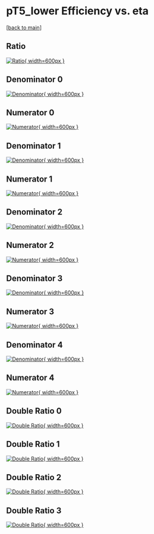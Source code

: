 # pT5_lower Efficiency vs. eta

[[back to main](./)]



## Ratio

[![Ratio](../mtv/var/pT5_lower_loweta_11_-1_eff_eta.png){ width=600px }](../mtv/var/pT5_lower_loweta_11_-1_eff_eta.pdf)

## Denominator 0

[![Denominator](../mtv/den/pT5_lower_loweta_11_-1_eff_eta_den0.png){ width=600px }](../mtv/den/pT5_lower_loweta_11_-1_eff_eta_den0.pdf)

## Numerator 0

[![Numerator](../mtv/num/pT5_lower_loweta_11_-1_eff_eta_num0.png){ width=600px }](../mtv/num/pT5_lower_loweta_11_-1_eff_eta_num0.pdf)

## Denominator 1

[![Denominator](../mtv/den/pT5_lower_loweta_11_-1_eff_eta_den1.png){ width=600px }](../mtv/den/pT5_lower_loweta_11_-1_eff_eta_den1.pdf)

## Numerator 1

[![Numerator](../mtv/num/pT5_lower_loweta_11_-1_eff_eta_num1.png){ width=600px }](../mtv/num/pT5_lower_loweta_11_-1_eff_eta_num1.pdf)

## Denominator 2

[![Denominator](../mtv/den/pT5_lower_loweta_11_-1_eff_eta_den2.png){ width=600px }](../mtv/den/pT5_lower_loweta_11_-1_eff_eta_den2.pdf)

## Numerator 2

[![Numerator](../mtv/num/pT5_lower_loweta_11_-1_eff_eta_num2.png){ width=600px }](../mtv/num/pT5_lower_loweta_11_-1_eff_eta_num2.pdf)

## Denominator 3

[![Denominator](../mtv/den/pT5_lower_loweta_11_-1_eff_eta_den3.png){ width=600px }](../mtv/den/pT5_lower_loweta_11_-1_eff_eta_den3.pdf)

## Numerator 3

[![Numerator](../mtv/num/pT5_lower_loweta_11_-1_eff_eta_num3.png){ width=600px }](../mtv/num/pT5_lower_loweta_11_-1_eff_eta_num3.pdf)

## Denominator 4

[![Denominator](../mtv/den/pT5_lower_loweta_11_-1_eff_eta_den4.png){ width=600px }](../mtv/den/pT5_lower_loweta_11_-1_eff_eta_den4.pdf)

## Numerator 4

[![Numerator](../mtv/num/pT5_lower_loweta_11_-1_eff_eta_num4.png){ width=600px }](../mtv/num/pT5_lower_loweta_11_-1_eff_eta_num4.pdf)

## Double Ratio 0

[![Double Ratio](../mtv/ratio/pT5_lower_loweta_11_-1_eff_eta_ratio0.png){ width=600px }](../mtv/ratio/pT5_lower_loweta_11_-1_eff_eta_ratio0.pdf)

## Double Ratio 1

[![Double Ratio](../mtv/ratio/pT5_lower_loweta_11_-1_eff_eta_ratio1.png){ width=600px }](../mtv/ratio/pT5_lower_loweta_11_-1_eff_eta_ratio1.pdf)

## Double Ratio 2

[![Double Ratio](../mtv/ratio/pT5_lower_loweta_11_-1_eff_eta_ratio2.png){ width=600px }](../mtv/ratio/pT5_lower_loweta_11_-1_eff_eta_ratio2.pdf)

## Double Ratio 3

[![Double Ratio](../mtv/ratio/pT5_lower_loweta_11_-1_eff_eta_ratio3.png){ width=600px }](../mtv/ratio/pT5_lower_loweta_11_-1_eff_eta_ratio3.pdf)

